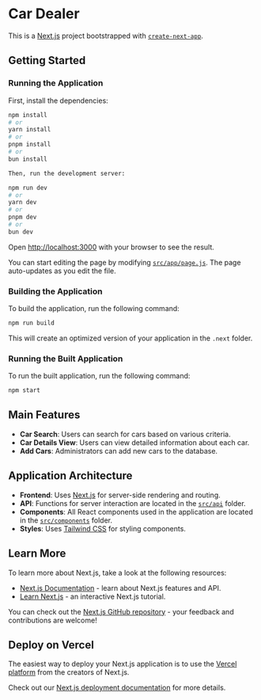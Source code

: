 # Car Dealer

This is a [Next.js](https://nextjs.org) project bootstrapped with [`create-next-app`](https://github.com/vercel/next.js/tree/canary/packages/create-next-app).

## Getting Started

### Running the Application

First, install the dependencies:

```bash
npm install
# or
yarn install
# or
pnpm install
# or
bun install

Then, run the development server:

npm run dev
# or
yarn dev
# or
pnpm dev
# or
bun dev
```

Open [http://localhost:3000](http://localhost:3000) with your browser to see the result.

You can start editing the page by modifying [`src/app/page.js`](src/app/page.js). The page auto-updates as you edit the file.

### Building the Application

To build the application, run the following command:

```bash
npm run build
```

This will create an optimized version of your application in the `.next` folder.

### Running the Built Application

To run the built application, run the following command:

```bash
npm start
```

## Main Features

- **Car Search**: Users can search for cars based on various criteria.
- **Car Details View**: Users can view detailed information about each car.
- **Add Cars**: Administrators can add new cars to the database.

## Application Architecture

- **Frontend**: Uses [Next.js](https://nextjs.org) for server-side rendering and routing.
- **API**: Functions for server interaction are located in the [`src/api`](src/api) folder.
- **Components**: All React components used in the application are located in the [`src/components`](src/components) folder.
- **Styles**: Uses [Tailwind CSS](https://tailwindcss.com) for styling components.

## Learn More

To learn more about Next.js, take a look at the following resources:

- [Next.js Documentation](https://nextjs.org/docs) - learn about Next.js features and API.
- [Learn Next.js](https://nextjs.org/learn) - an interactive Next.js tutorial.

You can check out the [Next.js GitHub repository](https://github.com/vercel/next.js) - your feedback and contributions are welcome!

## Deploy on Vercel

The easiest way to deploy your Next.js application is to use the [Vercel platform](https://vercel.com/new?utm_medium=default-template&filter=next.js&utm_source=create-next-app&utm_campaign=create-next-app-readme) from the creators of Next.js.

Check out our [Next.js deployment documentation](https://nextjs.org/docs/app/building-your-application/deploying) for more details.
